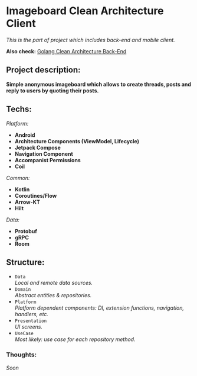 # Imageboard Clean Architecture Client

*This is the part of project which includes back-end and mobile client.* 

**Also check:**
[Golang Clean Architecture Back-End](https://github.com/numq/golang-clean-architecture-imageboard-backend/)

## Project description:
  **Simple anonymous imageboard which allows to create threads, posts and reply to users by quoting their posts.**
  
## Techs:
*Platform:*
- **Android**
- **Architecture Components (ViewModel, Lifecycle)**
- **Jetpack Compose**
- **Navigation Component**
- **Accompanist Permissions**
- **Coil**

*Common:*
- **Kotlin**
- **Coroutines/Flow**
- **Arrow-KT**
- **Hilt**

*Data:*
- **Protobuf**
- **gRPC**
- **Room**

## Structure:
- `Data`\
*Local and remote data sources.*
- `Domain`\
*Abstract entities & repositories.*
- `Platform`\
*Platform dependent components: DI, extension functions, navigation, handlers, etc.*
- `Presentation`\
*UI screens.*
- `UseCase`\
*Most likely: use case for each repository method.*

### Thoughts:
*Soon*
